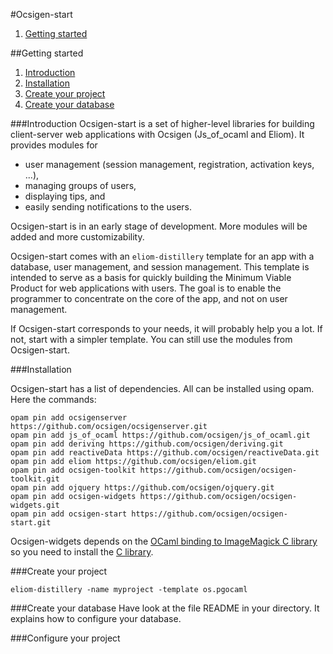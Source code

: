 #Ocsigen-start

1. [Getting started](#getting-started)

##<a id="getting-started"></a>Getting started
1. [Introduction](#introduction)
2. [Installation](#install)
3. [Create your project](#create-your-project)
4. [Create your database](#create-your-database)

###<a id="introduction"></a>Introduction
Ocsigen-start is a set of higher-level libraries for building
client-server web applications with Ocsigen (Js_of_ocaml and
Eliom). It provides modules for
* user management (session management, registration, activation keys, ...),
* managing groups of users,
* displaying tips, and
* easily sending notifications to the users.

Ocsigen-start is in an early stage of development. More modules will
be added and more customizability.

Ocsigen-start comes with an `eliom-distillery` template for an app
with a database, user management, and session management.  This
template is intended to serve as a basis for quickly building the
Minimum Viable Product for web applications with users. The goal is to
enable the programmer to concentrate on the core of the app, and not
on user management.

If Ocsigen-start corresponds to your needs, it will probably help you
a lot. If not, start with a simpler template. You can still use the
modules from Ocsigen-start.

###<a id="install"></a>Installation

Ocsigen-start has a list of dependencies. All can be installed using opam. Here the commands:
```
opam pin add ocsigenserver https://github.com/ocsigen/ocsigenserver.git
opam pin add js_of_ocaml https://github.com/ocsigen/js_of_ocaml.git
opam pin add deriving https://github.com/ocsigen/deriving.git
opam pin add reactiveData https://github.com/ocsigen/reactiveData.git
opam pin add eliom https://github.com/ocsigen/eliom.git
opam pin add ocsigen-toolkit https://github.com/ocsigen/ocsigen-toolkit.git
opam pin add ojquery https://github.com/ocsigen/ojquery.git
opam pin add ocsigen-widgets https://github.com/ocsigen/ocsigen-widgets.git
opam pin add ocsigen-start https://github.com/ocsigen/ocsigen-start.git
```

Ocsigen-widgets depends on the [OCaml binding to ImageMagick C library](https://github.com/besport/ocaml-imagemagick) so you need to install the [C library](http://www.imagemagick.org/script/index.php).

###<a id="create-your-project"></a>Create your project
```
eliom-distillery -name myproject -template os.pgocaml
```

###<a id="create-your-database"></a>Create your database
Have look at the file README in your directory.
It explains how to configure your database.

###<a id="configure-your-project"></a>Configure your project
